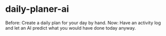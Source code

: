 # daily-planer-ai
Before: Create a daily plan for your day by hand. Now: Have an activity log and let an AI predict what you would have done today anyway.
